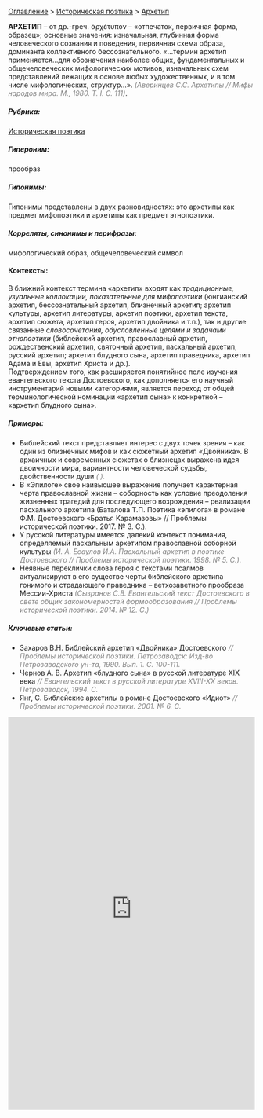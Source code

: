 <style>
st { color: Gray;
  font-style: italic;}
</style>

[Оглавление](https://thesaurus-dostoevsky.github.io/Thesaurus/) > [Историческая поэтика](histpoe.md) > [Архетип](архетип.md) 

**АРХЕТИП** – от др.-греч. ἀρχέτυπον – «отпечаток, первичная форма, образец»; основные значения: изначальная, глубинная  форма человеческого сознания и поведения, первичная схема образа, доминанта коллективного
бессознательного. «...термин архетип применяется...для обозначения наиболее общих, фундаментальных и общечеловеческих мифологических мотивов, изначальных схем представлений лежащих в основе любых художественных, и в том числе мифологических, структур...». <st>(Аверинцев С.С. Архетипы // Мифы народов мира. М., 1980. Т. I. С. 111)</st>.

##### Рубрика:
[Историческая поэтика](histpoe.md)
##### Гипероним:
прообраз
##### Гипонимы:
Гипонимы представлены в двух разновидностях: это архетипы как предмет мифопоэтики и архетипы как предмет этнопоэтики.
##### Корреляты, синонимы и перифразы:
мифологический образ, общечеловеческий символ

#### Контексты:
В ближний контекст термина «архетип» входят как *традиционные, узуальные коллокации, показательные для мифопоэтики* (юнгианский архетип,  бессознательный архетип,  близнечный архетип; архетип культуры, архетип литературы, архетип поэтики, архетип текста, архетип сюжета, архетип героя,  архетип двойника  и т.п.), так и другие связанные *словосочетания, обусловленные целями и задачами этнопоэтики* (библейский архетип, православный архетип, рождественский архетип,  святочный архетип, пасхальный архетип, русский архетип; архетип блудного сына, архетип праведника, архетип Адама и Евы, архетип Христа и др.).  
Подтверждением того, как расширяется понятийное поле изучения евангельского текста Достоевского, как дополняется его научный инструментарий новыми категориями, является переход от общей терминологической номинации  «архетип сына» к конкретной –  «архетип блудного сына».

##### Примеры:
* Библейский текст представляет интерес с двух точек зрения – как 
один из близнечных мифов и как сюжетный архетип «Двойника». В архаичных и современных сюжетах о близнецах выражена идея двоичности мира, вариантности человеческой судьбы, двойственности души <st>(   ). </st>
* В «Эпилоге» свое наивысшее выражение получает характерная черта православной жизни – соборность как условие преодоления жизненных трагедий для последующего возрождения – реализации пасхального архетипа (Баталова Т.П. Поэтика «эпилога» в романе Ф.М. Достоевского «Братья Карамазовы» // Проблемы исторической поэтики. 2017. № 3. С.).</st>
* У русской литературы имеется далекий контекст понимания,
определяемый пасхальным архетипом православной соборной культуры <st>(И. А. Есаулов И.А. Пасхальный архетип в поэтике Достоевского // Проблемы исторической поэтики. 1998. № 5. С.). </st>
* Неявные переклички слова героя с текстами псалмов актуализируют в его существе черты библейского архетипа гонимого и страдающего праведника – ветхозаветного прообраза Мессии-Христа <st>(Сызранов С.В. Евангельский текст Достоевского в свете общих закономерностей формообразования // Проблемы исторической поэтики. 2014. № 12. С.)</st>

##### Ключевые статьи:  
* Захаров В.Н. Библейский архетип «Двойника» Достоевского <st>// Проблемы исторической поэтики. Петрозаводск: Изд-во Петрозаводского ун-та, 1990. Вып. 1. С. 100-111. </st>
* Чернов А. В. Архетип «блудного сына» в русской литературе XIX века <st>// Евангельский текст в русской литературе XVIII-XX веков. Петрозаводск, 1994. С.</st>
* Янг, С. Библейские архетипы в романе Достоевского «Идиот» <st>// Проблемы исторической поэтики.  2001. № 6. С.</st>

<iframe src="https://thesaurus-dostoevsky.github.io/nk/архетип.html" style="border:0px;width:100%;height:800px" allowfullscreen="true" webkitallowfullscreen="true" mozallowfullscreen="true">
